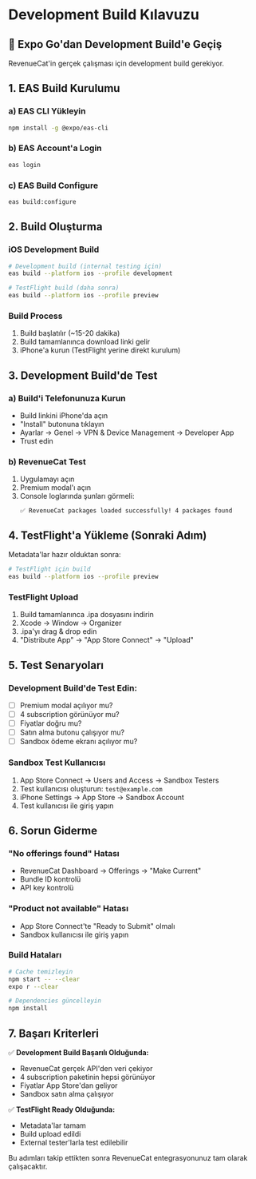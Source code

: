 # Development Build Kılavuzu

## 🚀 Expo Go'dan Development Build'e Geçiş

RevenueCat'in gerçek çalışması için development build gerekiyor.

## 1. EAS Build Kurulumu

### a) EAS CLI Yükleyin
```bash
npm install -g @expo/eas-cli
```

### b) EAS Account'a Login
```bash
eas login
```

### c) EAS Build Configure
```bash
eas build:configure
```

## 2. Build Oluşturma

### iOS Development Build
```bash
# Development build (internal testing için)
eas build --platform ios --profile development

# TestFlight build (daha sonra)
eas build --platform ios --profile preview
```

### Build Process
1. Build başlatılır (~15-20 dakika)
2. Build tamamlanınca download linki gelir
3. iPhone'a kurun (TestFlight yerine direkt kurulum)

## 3. Development Build'de Test

### a) Build'i Telefonunuza Kurun
- Build linkini iPhone'da açın
- "Install" butonuna tıklayın
- Ayarlar → Genel → VPN & Device Management → Developer App
- Trust edin

### b) RevenueCat Test
1. Uygulamayı açın
2. Premium modal'ı açın
3. Console loglarında şunları görmeli:
   ```
   ✅ RevenueCat packages loaded successfully! 4 packages found
   ```

## 4. TestFlight'a Yükleme (Sonraki Adım)

Metadata'lar hazır olduktan sonra:

```bash
# TestFlight için build
eas build --platform ios --profile preview
```

### TestFlight Upload
1. Build tamamlanınca .ipa dosyasını indirin
2. Xcode → Window → Organizer
3. .ipa'yı drag & drop edin
4. "Distribute App" → "App Store Connect" → "Upload"

## 5. Test Senaryoları

### Development Build'de Test Edin:
- [ ] Premium modal açılıyor mu?
- [ ] 4 subscription görünüyor mu?
- [ ] Fiyatlar doğru mu?
- [ ] Satın alma butonu çalışıyor mu?
- [ ] Sandbox ödeme ekranı açılıyor mu?

### Sandbox Test Kullanıcısı
1. App Store Connect → Users and Access → Sandbox Testers
2. Test kullanıcısı oluşturun: `test@example.com`
3. iPhone Settings → App Store → Sandbox Account
4. Test kullanıcısı ile giriş yapın

## 6. Sorun Giderme

### "No offerings found" Hatası
- RevenueCat Dashboard → Offerings → "Make Current"
- Bundle ID kontrolü
- API key kontrolü

### "Product not available" Hatası
- App Store Connect'te "Ready to Submit" olmalı
- Sandbox kullanıcısı ile giriş yapın

### Build Hataları
```bash
# Cache temizleyin
npm start -- --clear
expo r --clear

# Dependencies güncelleyin
npm install
```

## 7. Başarı Kriterleri

✅ **Development Build Başarılı Olduğunda:**
- RevenueCat gerçek API'den veri çekiyor
- 4 subscription paketinin hepsi görünüyor
- Fiyatlar App Store'dan geliyor
- Sandbox satın alma çalışıyor

✅ **TestFlight Ready Olduğunda:**
- Metadata'lar tamam
- Build upload edildi
- External tester'larla test edilebilir

Bu adımları takip ettikten sonra RevenueCat entegrasyonunuz tam olarak çalışacaktır.
